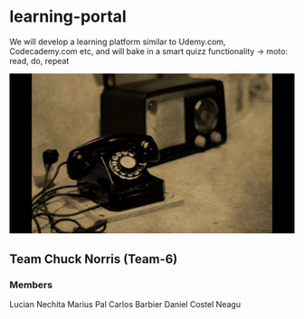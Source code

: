 # learning-portal
We will develop a learning platform similar to Udemy.com, Codecademy.com etc, and will bake in a smart quizz functionality -> moto: read, do, repeat

![Screenshot](old-radio-and-telephone-dan-sproul.gif)

## Team Chuck Norris (Team-6)
  ### Members
  Lucian Nechita
  Marius Pal
  Carlos Barbier
  Daniel Costel Neagu


